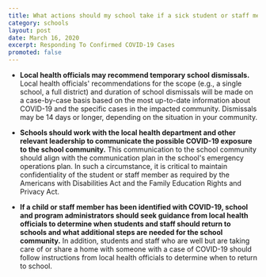 ```yaml
---
title: What actions should my school take if a sick student or staff member attended school before being confirmed as a COVID-19 case?
category: schools
layout: post
date: March 16, 2020
excerpt: Responding To Confirmed COVID-19 Cases
promoted: false
---
```


* **Local health officials may recommend temporary school dismissals.** Local health officials' recommendations for the scope (e.g., a single school, a full district) and duration of school dismissals will be made on a case-by-case basis based on the most up-to-date information about COVID-19 and the specific cases in the impacted community. Dismissals may be 14 days or longer, depending on the situation in your community.

* **Schools should work with the local health department and other relevant leadership to communicate the possible COVID-19 exposure to the school community.** This communication to the school community should align with the communication plan in the school's emergency operations plan. In such a circumstance, it is critical to maintain confidentiality of the student or staff member as required by the Americans with Disabilities Act and the Family Education Rights and Privacy Act.

* **If a child or staff member has been identified with COVID-19, school and program administrators should seek guidance from local health officials to determine when students and staff should return to schools and what additional steps are needed for the school community.** In addition, students and staff who are well but are taking care of or share a home with someone with a case of COVID-19 should follow instructions from local health officials to determine when to return to school.
